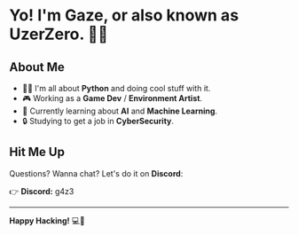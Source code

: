 # Yo! I'm **Gaze**, or also known as **UzerZero**. 👋🏻

## About Me

- 👨‍💻 I'm all about **Python** and doing cool stuff with it.
- 🎮 Working as a **Game Dev** / **Environment Artist**.
- 🌱 Currently learning about **AI** and **Machine Learning**.
- 🔒 Studying to get a job in **CyberSecurity**.

## Hit Me Up

Questions? Wanna chat? Let's do it on **Discord**:

👉 **Discord:** g4z3

---

**Happy Hacking!** 💻🤙
